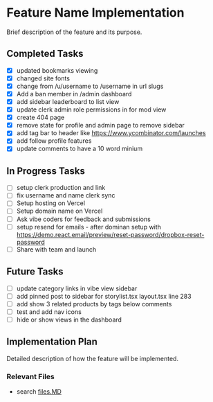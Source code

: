# Feature Name Implementation

Brief description of the feature and its purpose.

## Completed Tasks

- [x] updated bookmarks viewing
- [x] changed site fonts
- [x] change from /u/username to /username in url slugs
- [x] Add a ban member in /admin dashboard
- [x] add sidebar leaderboard to list view
- [x] update clerk admin role permissions in for mod view
- [x] create 404 page
- [x] remove state for profile and admin page to remove sidebar
- [x] add tag bar to header like https://www.ycombinator.com/launches
- [x] add follow profile features
- [x] update comments to have a 10 word minium

## In Progress Tasks

- [ ] setup clerk production and link
- [ ] fix username and name clerk sync
- [ ] Setup hosting on Vercel
- [ ] Setup domain name on Vercel
- [ ] Ask vibe coders for feedback and submissions
- [ ] setup resend for emails - after dominan setup with https://demo.react.email/preview/reset-password/dropbox-reset-password
- [ ] Share with team and launch

## Future Tasks

- [ ] update category links in vibe view sidebar
- [ ] add pinned post to sidebar for storylist.tsx layout.tsx line 283
- [ ] add show 3 related products by tags below comments
- [ ] test and add nav icons
- [ ] hide or show views in the dashboard

## Implementation Plan

Detailed description of how the feature will be implemented.

### Relevant Files

- search [files.MD](files.MD)
